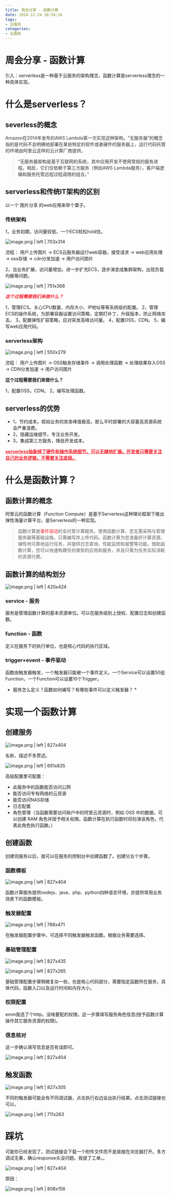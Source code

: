 ```yaml
---
title: 周会分享 - 函数计算
date: 2018-12-24 18:54:24
tags:
- 云服务
categories: 
- 云服务
---
```


# 周会分享 - 函数计算

引入：serverless是一种基于云服务的架构理念，函数计算是serverless理念的一种具体实现。

# 什么是serverless？

## severless的概念
<span data-type="color" style="color:rgb(51, 51, 51)">Amazon在2014年发布的AWS Lambda第一次实现这种架构。“无服务器”的概念指的是代码不会明确地部署在某些特定的软件或者硬件的服务器上，运行代码托管的环境由阿里云这样的云计算厂商提供。</span>

> <span data-type="color" style="color:rgb(51, 51, 51)">“无服务器架构是基于互联网的系统，其中应用开发不使用常规的服务进程。相反，它们仅依赖于第三方服务（例如AWS Lambda服务），客户端逻辑和服务托管远程过程调用的组合。”</span>

## serverless和传统IT架构的区别
以一个 图片分享 的web应用来举个栗子。

### 传统架构

1，业务初期，访问量较低，一个ECS轻松hold住。


![image.png | left | 703x314](https://cdn.nlark.com/lark/0/2018/png/146541/1545638809577-b41687e3-c73e-4b82-b638-96eb988e43de.png "")

流程：
用户上传图片 -> ECS云服务器运行web容器，接受请求 -> web应用处理 -> oss存储 -> cdn分发加速 -> 用户访问图片

2，当业务扩展，访问量增加，进一步扩充ECS，逐步演变成集群架构，出现负载均衡等问题。


![image.png | left | 751x368](https://cdn.nlark.com/lark/0/2018/png/146541/1545639326667-de1ea9de-bfff-4a88-875f-8d023796e02f.png "")

<span data-type="color" style="color:#F5222D">*</span><strong><span data-type="color" style="color:#F5222D">这个过程需要我们来做什么？</span></strong><span data-type="color" style="color:#F5222D">*</span>

1，<span data-type="color" style="color:rgb(26, 26, 26)"><span data-type="background" style="background-color:rgb(255, 255, 255)">管理ECS。关心CPU数量、内存大小、IP地址等等系统级的配置。</span></span>
2，<span data-type="color" style="color:rgb(26, 26, 26)"><span data-type="background" style="background-color:rgb(255, 255, 255)">管理ECS的操作系统，为部署容器设置访问策略，定期打补丁，升级版本，防止网络攻击。</span></span>
3，配置弹性扩容策略，应对突发高峰访问量。
4，配置OSS，CDN。
5，编写web应用代码。

### serverless架构


![image.png | left | 550x279](https://cdn.nlark.com/lark/0/2018/png/146541/1545639873297-9c143a9f-c544-4a20-b57a-c68fe9dc1f07.png "")

流程：
用户上传图片 -> OSS触发存储事件 -> 调用处理函数 -> 处理结果存入OSS -> CDN分发加速 -> 用户访问图片

**这个过程需要我们来做什么？**

1，配置OSS，CDN。
2，编写处理函数。

## serverless的优势

* 1，节约成本。假如业务的突发峰值极高，那么平时部署的大容量高资源系统会严重浪费。
* 2，隐藏运维细节，专注业务开发。
* 3，集成第三方服务，降低开发成本。

 <span data-type="color" style="color:#F5222D"><u><strong>serverless抽象掉了硬件和操作系统细节，可以无缝地扩展。开发者只需要关注自己的业务逻辑，不需要关注底层。 </strong></u></span>

# 什么是函数计算？

## 函数计算的概念

阿里云的函数计算（Function Compute）是基于Serverless这种理论框架下推出弹性海量计算平台，是Serverless的一种实现。

> 函数计算是<span data-type="color" style="color:#F5222D">事件驱动</span>的全托管计算服务。使用函数计算，您无需采购与管理服务器等基础设施，只需编写并上传代码。函数计算为您准备好计算资源，弹性地可靠地运行任务，并提供日志查询、性能监控和报警等功能。借助函数计算，您可以快速构建任何类型的应用和服务，并且只需为任务实际消耗的资源付费。

## 函数计算的结构划分



![image.png | left | 420x424](https://cdn.nlark.com/lark/0/2018/png/146541/1545642720788-6153e3f9-6c38-4259-a2c9-f119606c04b6.png "")

### service - 服务
服务是管理函数计算的基本资源单位。可以在服务级别上授权、配置日志和创建函数。

### function - 函数
定义在服务下的执行单位，也是核心代码的执行区域。

### trigger+event - 事件驱动
函数由触发器触发，一个触发器只能被一个事件定义。一个Service可以设置50组Function，一个Function可以设置10个Trigger。

* 服务怎么定义？函数如何编写？有哪些事件可以定义触发器？ *


# 实现一个函数计算

## 创建服务


![image.png | left | 827x404](https://cdn.nlark.com/lark/0/2018/png/146541/1545706774904-440831d7-eabd-4c50-a909-a3339c949fdf.png "")


名称、描述不多赘述。



![image.png | left | 691x835](https://cdn.nlark.com/lark/0/2018/png/146541/1545707638400-addd5f4b-f4f0-4bf6-9582-cbb2f39bd234.png "")

高级配置里可配置：
* 此服务中的函数能否访问公网
* 能否访问专有网络的云资源
* 能否访问NAS存储
* 日志配置
* 角色管理（当函数需要访问账户中的阿里云资源时，例如 OSS 中的数据，可以创建 RAM 角色并授予相关权限。函数计算在执行函数时将扮演该角色，代表此角色执行函数。）

## 创建函数

创建完服务以后，就可以在服务的控制台中创建函数了。创建分五个步骤。
### 函数模板



![image.png | left | 827x404](https://cdn.nlark.com/lark/0/2018/png/146541/1545707823202-d560847c-6b97-4a8b-8f57-091be049ffcd.png "")


函数计算服务提供nodejs、java、php、python四种语言环境，亦提供常用业务场景下的函数模板。

### 触发器配置



![image.png | left | 788x471](https://cdn.nlark.com/lark/0/2018/png/146541/1545708061803-0dcf9f94-fb7d-47e4-9cac-1b8a6a54a860.png "")


在触发器配置步骤中，可选择不同触发器触发函数。根据业务需要选择。

### 基础管理配置



![image.png | left | 827x435](https://cdn.nlark.com/lark/0/2018/png/146541/1545708178559-a741264e-1548-49bb-ab13-49e54ac9b4ea.png "")





![image.png | left | 827x265](https://cdn.nlark.com/lark/0/2018/png/146541/1545708273549-eaa623e3-5c2a-4941-8f55-caf18859686b.png "")


基础管理配置步骤稍微复杂一些，也是核心代码部分，需要指定函数所在服务，具体代码，函数入口以及运行时间和内存大小。

### 权限配置
emm我选了个http。没啥要配的权限。这一步骤填写服务角色信息(授予函数计算操作其它服务资源的权限)。

### 信息核对
这一步确认填写信息是否有误即可。


![image.png | left | 827x404](https://cdn.nlark.com/lark/0/2018/png/146541/1545708604708-02bbc8f5-620a-47e4-9789-8e6afc181f4f.png "")


## 触发函数



![image.png | left | 827x305](https://cdn.nlark.com/lark/0/2018/png/146541/1545716579442-ecaac5e0-0c59-4a4a-9ae3-24067029b914.png "")

不同的触发器可能会有不同调试器，点击执行右边会出执行结果。点击测试链接也可以。



![image.png | left | 711x263](https://cdn.nlark.com/lark/0/2018/png/146541/1545717200983-2025082f-34fe-4524-b6f8-85eea0fb562b.png "")


# 踩坑
可能你已经发现了，测试链接会下载一个附件文件而不是直接在浏览器打开。多方调试无果，确认response头没问题。我提了工单。。


![image.png | left | 827x404](https://cdn.nlark.com/lark/0/2018/png/146541/1545717580538-a0848433-c270-4b8a-ba56-42d761942f83.png "")


原因：


![image.png | left | 808x156](https://cdn.nlark.com/lark/0/2018/png/146541/1545717603902-e8b23e19-9540-47de-8073-c62cf4a1f35f.png "")